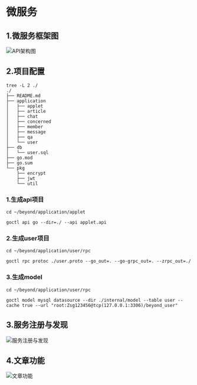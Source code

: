 # 微服务

## 1.微服务框架图

![API架构图](https://github.com/nddwl/zhihu/blob/master/png/apiGateway.png)

## 2.项目配置

~~~ssss
tree -L 2 ./
./
├── README.md
├── application
│   ├── applet
│   ├── article
│   ├── chat
│   ├── concerned
│   ├── member
│   ├── message
│   ├── qa
│   └── user
├── db
│   └── user.sql
├── go.mod
├── go.sum
└── pkg
    ├── encrypt
    ├── jwt
    └── util
~~~

### 1.生成api项目

~~~shell
cd ~/beyond/application/applet

goctl api go --dir=./ --api applet.api
~~~

### 2.生成user项目

~~~shell
cd ~/beyond/application/user/rpc

goctl rpc protoc ./user.proto --go_out=. --go-grpc_out=. --zrpc_out=./
~~~

### 3.生成model

~~~shell
cd ~/beyond/application/user/rpc

goctl model mysql datasource --dir ./internal/model --table user --cache true --url "root:Zsg123456@tcp(127.0.0.1:3306)/beyond_user"
~~~



## 3.服务注册与发现

![服务注册与发现](https://github.com/nddwl/zhihu/blob/master/png/server.png)

## 4.文章功能

![文章功能](https://github.com/nddwl/zhihu/blob/master/png/article.png)


